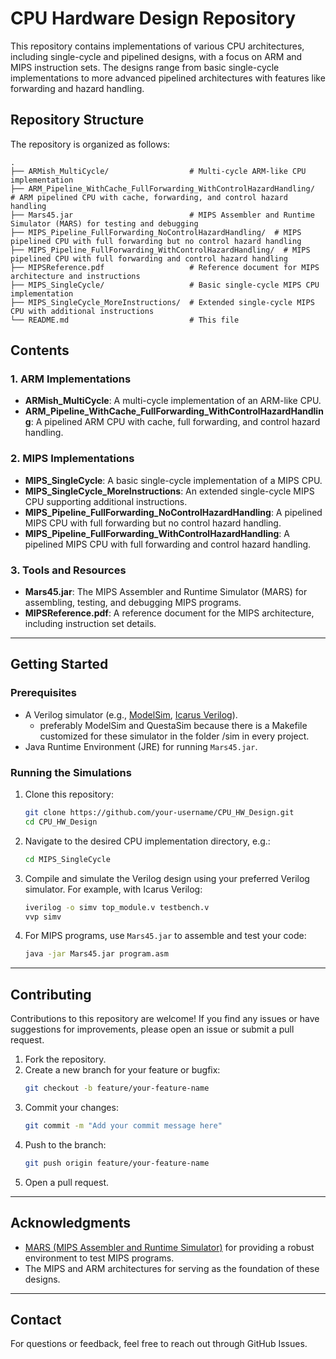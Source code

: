 # CPU Hardware Design Repository

This repository contains implementations of various CPU architectures, including single-cycle and pipelined designs, with a focus on ARM and MIPS instruction sets. The designs range from basic single-cycle implementations to more advanced pipelined architectures with features like forwarding and hazard handling.

## Repository Structure

The repository is organized as follows:

```
.
├── ARMish_MultiCycle/                  # Multi-cycle ARM-like CPU implementation
├── ARM_Pipeline_WithCache_FullForwarding_WithControlHazardHandling/  # ARM pipelined CPU with cache, forwarding, and control hazard handling
├── Mars45.jar                          # MIPS Assembler and Runtime Simulator (MARS) for testing and debugging
├── MIPS_Pipeline_FullForwarding_NoControlHazardHandling/  # MIPS pipelined CPU with full forwarding but no control hazard handling
├── MIPS_Pipeline_FullForwarding_WithControlHazardHandling/  # MIPS pipelined CPU with full forwarding and control hazard handling
├── MIPSReference.pdf                   # Reference document for MIPS architecture and instructions
├── MIPS_SingleCycle/                   # Basic single-cycle MIPS CPU implementation
├── MIPS_SingleCycle_MoreInstructions/  # Extended single-cycle MIPS CPU with additional instructions
└── README.md                           # This file
```

## Contents

### 1. **ARM Implementations**
   - **ARMish_MultiCycle**: A multi-cycle implementation of an ARM-like CPU.
   - **ARM_Pipeline_WithCache_FullForwarding_WithControlHazardHandling**: A pipelined ARM CPU with cache, full forwarding, and control hazard handling.

### 2. **MIPS Implementations**
   - **MIPS_SingleCycle**: A basic single-cycle implementation of a MIPS CPU.
   - **MIPS_SingleCycle_MoreInstructions**: An extended single-cycle MIPS CPU supporting additional instructions.
   - **MIPS_Pipeline_FullForwarding_NoControlHazardHandling**: A pipelined MIPS CPU with full forwarding but no control hazard handling.
   - **MIPS_Pipeline_FullForwarding_WithControlHazardHandling**: A pipelined MIPS CPU with full forwarding and control hazard handling.

### 3. **Tools and Resources**
   - **Mars45.jar**: The MIPS Assembler and Runtime Simulator (MARS) for assembling, testing, and debugging MIPS programs.
   - **MIPSReference.pdf**: A reference document for the MIPS architecture, including instruction set details.

---

## Getting Started

### Prerequisites
- A Verilog simulator (e.g., [ModelSim](https://www.mentor.com/products/fpga/modelism/), [Icarus Verilog](http://iverilog.icarus.com/)). 
   - preferably ModelSim and QuestaSim because there is a Makefile customized for these simulator in the folder /sim in every project.
- Java Runtime Environment (JRE) for running `Mars45.jar`.

### Running the Simulations
1. Clone this repository:
   ```bash
   git clone https://github.com/your-username/CPU_HW_Design.git
   cd CPU_HW_Design
   ```

2. Navigate to the desired CPU implementation directory, e.g.:
   ```bash
   cd MIPS_SingleCycle
   ```

3. Compile and simulate the Verilog design using your preferred Verilog simulator. For example, with Icarus Verilog:
   ```bash
   iverilog -o simv top_module.v testbench.v
   vvp simv
   ```

4. For MIPS programs, use `Mars45.jar` to assemble and test your code:
   ```bash
   java -jar Mars45.jar program.asm
   ```

---

## Contributing

Contributions to this repository are welcome! If you find any issues or have suggestions for improvements, please open an issue or submit a pull request.

1. Fork the repository.
2. Create a new branch for your feature or bugfix:
   ```bash
   git checkout -b feature/your-feature-name
   ```
3. Commit your changes:
   ```bash
   git commit -m "Add your commit message here"
   ```
4. Push to the branch:
   ```bash
   git push origin feature/your-feature-name
   ```
5. Open a pull request.

---


## Acknowledgments
- [MARS (MIPS Assembler and Runtime Simulator)](http://courses.missouristate.edu/KenVollmar/mars/) for providing a robust environment to test MIPS programs.
- The MIPS and ARM architectures for serving as the foundation of these designs.

---

## Contact

For questions or feedback, feel free to reach out through GitHub Issues. 
